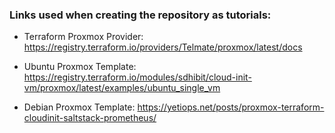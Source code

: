 ### Links used when creating the repository as tutorials:

* Terraform Proxmox Provider: https://registry.terraform.io/providers/Telmate/proxmox/latest/docs

* Ubuntu Proxmox Template: https://registry.terraform.io/modules/sdhibit/cloud-init-vm/proxmox/latest/examples/ubuntu_single_vm

* Debian Proxmox Template:  https://yetiops.net/posts/proxmox-terraform-cloudinit-saltstack-prometheus/